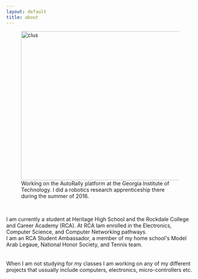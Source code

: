 ```yaml
---
layout: default
title: about
---
```



<figure>
  <img src="/images/DSC01720-1.JPG" alt="clus" height="400" width="500" />
  <figcaption>Working on the AutoRally platform at the Georgia Institute of Technology. I did a robotics research apprenticeship there during the summer of 2016. </figcaption>
</figure>

<br>

I am currently a student at Heritage High School and the Rockdale College and Career Academy (RCA). At RCA Iam enrolled in the Electronics, Computer Science, and Computer Networking pathways. <br>
I am an RCA Student Ambassador, a member of my home school's Model Arab Legaue, National Honor Society, and Tennis team. 
<br><br>        
When I am not studying for my classes I am working on any of my different projects that ussually include computers, electronics, micro-controllers etc. 
